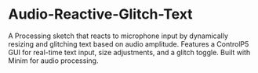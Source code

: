 # Audio-Reactive-Glitch-Text
A Processing sketch that reacts to microphone input by dynamically resizing and glitching text based on audio amplitude. Features a ControlP5 GUI for real-time text input, size adjustments, and a glitch toggle. Built with Minim for audio processing.
